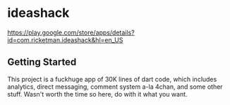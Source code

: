 # ideashack

https://play.google.com/store/apps/details?id=com.ricketman.ideashack&hl=en_US

## Getting Started

This project is a fuckhuge app of 30K lines of dart code, which includes analytics, direct messaging, comment system a-la 4chan, and some other stuff. Wasn't worth the time so here, do with it what you want.
